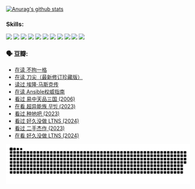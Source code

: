 
[![Anurag's github stats](https://github-readme-stats.vercel.app/api?username=w940853815)](https://github.com/anuraghazra/github-readme-stats)

### Skills:

<code><img height="32" src="https://cdn.jsdelivr.net/npm/simple-icons@v5/icons/python.svg"></code>
<code><img height="32" src="https://cdn.jsdelivr.net/npm/simple-icons@v5/icons/javascript.svg"></code>
<code><img height="32" src="https://cdn.jsdelivr.net/npm/simple-icons@v5/icons/django.svg"></code>
<code><img height="32" src="https://cdn.jsdelivr.net/npm/simple-icons@v5/icons/flask.svg"></code>
<code><img height="32" src="https://cdn.jsdelivr.net/npm/simple-icons@v5/icons/vuetify.svg"></code>
<code><img height="32" src="https://cdn.jsdelivr.net/npm/simple-icons@v5/icons/git.svg"></code>
<code><img height="32" src="https://cdn.jsdelivr.net/npm/simple-icons@v5/icons/docker.svg"></code>
<code><img height="32" src="https://cdn.jsdelivr.net/npm/simple-icons@v5/icons/postgresql.svg"></code>
<code><img height="32" src="https://cdn.jsdelivr.net/npm/simple-icons@v5/icons/elasticsearch.svg"></code>
<code><img height="32" src="https://cdn.jsdelivr.net/npm/simple-icons@v5/icons/macos.svg"></code>
<code><img height="32" src="https://cdn.jsdelivr.net/npm/simple-icons@v5/icons/linux.svg"></code>

### 🗣 豆瓣:

<!-- DOUBAN-ACTIVITIES:START -->
- [在读 不拘一格](https://www.douban.com/people/136069238/status/4541712161/?_i=10533704)
- [在读 刀尖（最新修订珍藏版）](https://www.douban.com/people/136069238/status/4541711339/?_i=10533704)
- [读过 埃隆·马斯克传](https://www.douban.com/people/136069238/status/4541710351/?_i=10533704)
- [在读 Ansible权威指南](https://www.douban.com/people/136069238/status/4539151450/?_i=10533704)
- [看过 易中天品三国‎ (2006)](https://www.douban.com/people/136069238/status/4529910812/?_i=10533704)
- [在看 超异能族 무빙‎ (2023)](https://www.douban.com/people/136069238/status/4527291077/?_i=10533704)
- [看过 种地吧‎ (2023)](https://www.douban.com/people/136069238/status/4527289637/?_i=10533704)
- [看过 好久没做 LTNS‎ (2024)](https://www.douban.com/people/136069238/status/4527289515/?_i=10533704)
- [看过 二手杰作‎ (2023)](https://www.douban.com/people/136069238/status/4522502716/?_i=10533704)
- [在看 好久没做 LTNS‎ (2024)](https://www.douban.com/people/136069238/status/4521969883/?_i=10533704)
<!-- DOUBAN-ACTIVITIES:END -->


![Snake animation](https://raw.githubusercontent.com/w940853815/w940853815/output/github-contribution-grid-snake.svg)

<!--
**w940853815/w940853815** is a ✨ _special_ ✨ repository because its `README.md` (this file) appears on your GitHub profile.

Here are some ideas to get you started:

- 🔭 I’m currently working on ...
- 🌱 I’m currently learning ...
- 👯 I’m looking to collaborate on ...
- 🤔 I’m looking for help with ...
- 💬 Ask me about ...
- 📫 How to reach me: ...
- 😄 Pronouns: ...
- ⚡ Fun fact: ...
-->
